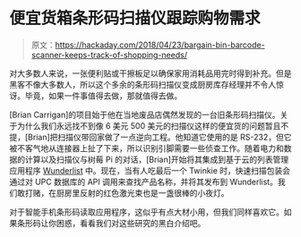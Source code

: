 # 便宜货箱条形码扫描仪跟踪购物需求

> 原文：<https://hackaday.com/2018/04/23/bargain-bin-barcode-scanner-keeps-track-of-shopping-needs/>

对大多数人来说，一张便利贴或干擦板足以确保家用消耗品用完时得到补充。但是黑客不像大多数人，所以这个多余的条形码扫描仪变成厨房库存经理并不令人惊讶。毕竟，如果一件事值得去做，那就值得去做。

[Brian Carrigan]的项目始于他在当地废品店偶然发现的一台旧条形码扫描仪。关于为什么我们永远找不到像 6 美元 500 美元的扫描仪这样的便宜货的问题暂且不提，[Brian]把扫描仪带回家做了一点逆向工程。他知道它使用的是 RS-232，但它被不客气地从连接器上扯了下来，所以识别引脚需要一些侦查工作。随着电力和数据的计算以及扫描仪与树莓 Pi 的对话，[Brian]开始将其集成到基于云的列表管理应用程序 [Wunderlist](https://www.wunderlist.com/) 中。现在，当有人吃最后一个 Twinkie 时，快速扫描包装会通过对 UPC 数据库的 API 调用来查找产品名称，并将其发布到 Wunderlist。我们敢打赌，在厨房里反射的红色激光束也是一盏很棒的小夜灯。

对于智能手机条形码读取应用程序，这似乎有点大材小用，但我们同样喜欢它。如果条形码让你困惑，看看我们对这些研究的黑白介绍吧。